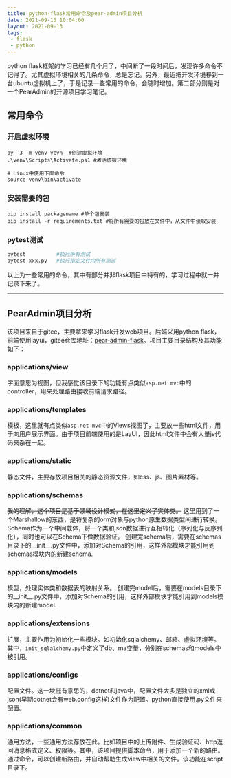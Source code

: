 ```yaml
---
title: python-flask常用命令及pear-admin项目分析
date: 2021-09-13 10:04:00
layout: 2021-09-13
tags: 
 - flask
 - python
---
```


python flask框架的学习已经有几个月了，中间断了一段时间后，发现许多命令不记得了。尤其虚拟环境相关的几条命令，总是忘记。另外，最近把开发环境移到一台ubuntu虚拟机上了，于是记录一些常用的命令，会随时增加。第二部分则是对一个PearAdmin的开源项目学习笔记。


<!--more-->

## 常用命令

### 开启虚拟环境
```
py -3 -m venv vevn  #创建虚拟环境
.\venv\Scripts\Activate.ps1 #激活虚拟环境

# Linux中使用下面命令
source venv\bin\activate
```

### 安装需要的包

```
pip install packagename #单个包安装
pip install -r requirements.txt #将所有需要的包放在文件中，从文件中读取安装
```


### pytest测试
```python
pytest          #执行所有测试
pytest xxx.py   #执行指定文件内所有测试
```
以上为一些常用的命令，其中有部分并非flask项目中特有的，学习过程中就一并记录下来了。

---

## PearAdmin项目分析

 该项目来自于gitee，主要拿来学习flask开发web项目。后端采用python flask，前端使用layui，gitee仓库地址：<a href="https://gitee.com/pear-admin/pear-admin-flask">pear-admin-flask</a>。项目主要目录结构及其功能如下：
### applications/view 
字面意思为视图，但我感觉该目录下的功能有点类似```asp.net mvc```中的controller，用来处理路由接收前端请求路径。

### applications/templates
模板，这里就有点类似```asp.net mvc```中的Views视图了，主要放一些html文件，用于向用户展示界面。由于项目前端使用的是LayUI，因此html文件中会有大量js代码夹杂在一起。

### applications/static
静态文件，主要存放项目相关的静态资源文件，如css、js、图片素材等。

### applications/schemas
~~我的理解，这个项目是基于领域设计模式，在这里定义了实体类。~~
这里用到了一个Marshallow的东西，是将复杂的orm对象与python原生数据类型间进行转换。Schema作为一个中间载体，将一个类和json数据进行互相转化（序列化与反序列化），同时也可以在Schema下做数据验证。
创建完schema后，需要在schemas目录下的__init__.py文件中，添加对Schema的引用，这样外部模块才能引用到schemas模块内的新建schema.

### applications/models
模型，处理实体类和数据表的映射关系。
创建完model后，需要在models目录下的__init__.py文件中，添加对Schema的引用，这样外部模块才能引用到models模块内的新建model.

### applications/extensions
扩展，主要作用为初始化一些模块。如初始化sqlalchemy、邮箱、虚拟环境等。其中，```init_sqlalchemy.py```中定义了db、ma变量，分别在schemas和models中被引用。

### applications/configs
配置文件。这一块挺有意思的，dotnet和java中，配置文件大多是独立的xml或json(早期dotnet会有web.config这样)文件作为配置。python直接使用.py文件来配置。

### applications/common
通用方法，一些通用方法存放在此。比如项目中的上传附件、生成验证码、http返回消息格式定义、权限等。其中，该项目提供脚本命令，用于添加一个新的路由。通过命令，可以创建新路由，并自动帮助生成view中相关的文件。该功能在script目录下。

